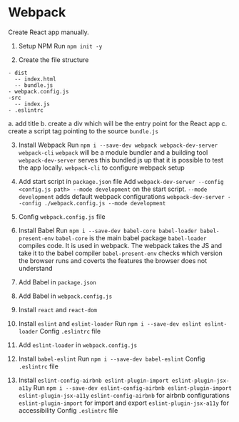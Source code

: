 # Webpack

Create React app manually.

1. Setup NPM
   Run `npm init -y`

2. Create the file structure

```
- dist
  -- index.html
  -- bundle.js
- webpack.config.js
-src
  -- index.js
- .eslintrc
```

a. add title
b. create a div which will be the entry point for the React app
c. create a script tag pointing to the source `bundle.js`

3. Install Webpack
   Run `npm i --save-dev webpack webpack-dev-server webpack-cli`
   `webpack` will be a module bundler and a building tool
   `webpack-dev-server` serves this bundled js up that it is possible to test the app locally.
   `webpack-cli` to configure webpack setup

4. Add start script in `package.json` file
   Add `webpack-dev-server --config <config.js path> --mode development` on the start script.
   `--mode development` adds default webpack configurations
   `webpack-dev-server --config ./webpack.config.js --mode development`

5. Config `webpack.config.js` file

6. Install Babel
   Run `npm i --save-dev babel-core babel-loader babel-present-env`
   `babel-core` is the main babel package
   `babel-loader` compiles code. It is used in webpack. The webpack takes the JS and take it to the babel compiler
   `babel-present-env` checks which version the browser runs and coverts the features the browser does not understand

7. Add Babel in `package.json`

8. Add Babel in `webpack.config.js`

9. Install `react` and `react-dom`

10. Install `eslint` and `eslint-loader`
    Run `npm i --save-dev eslint eslint-loader`
    Config `.eslintrc` file

11. Add `eslint-loader` in `webpack.config.js`

12. Install `babel-eslint`
    Run `npm i --save-dev babel-eslint`
    Config `.eslintrc` file

13. Install `eslint-config-airbnb eslint-plugin-import eslint-plugin-jsx-a11y`
    Run `npm i --save-dev eslint-config-airbnb eslint-plugin-import eslint-plugin-jsx-a11y`
    `eslint-config-airbnb` for airbnb configurations
    `eslint-plugin-import` for import and export
    `eslint-plugin-jsx-a11y` for accessibility
    Config `.eslintrc` file
